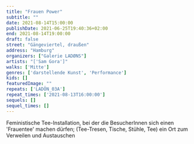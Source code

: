 ```yaml
---
title: "Frauen Power"
subtitle: ""
date: 2021-08-14T15:00:00
publishDate: 2021-06-25T19:40:36+02:00
end: 2021-08-14T19:00:00
draft: false
street: "Gängeviertel, draußen"
address: "Hamburg"
organizers: ["Galerie LADØNS"]
artists: "['Sam Gora']"
walks: ['Mitte']
genres: ['darstellende Kunst', 'Performance']
kids: []
featuredImage: ""
repeats: ['LADÖN_03A']
repeat_times: ['2021-08-13T16:00:00']
sequels: []
sequel_times: []
---
```


Feministische Tee-Installation, bei der die BesucherInnen sich einen 'Frauentee' machen dürfen; (Tee-Tresen, Tische, Stühle, Tee) ein Ort zum Verweilen und Austauschen